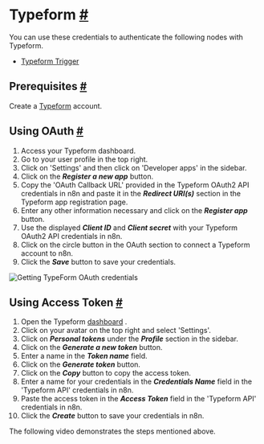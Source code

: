 


 Typeform
 [#](#typeform "Permanent link")
===========================================



 You can use these credentials to authenticate the following nodes with Typeform.
 


* [Typeform Trigger](/integrations/builtin/trigger-nodes/n8n-nodes-base.typeformtrigger/)



 Prerequisites
 [#](#prerequisites "Permanent link")
-----------------------------------------------------



 Create a
 [Typeform](https://typeform.com/) 
 account.
 



 Using OAuth
 [#](#using-oauth "Permanent link")
-------------------------------------------------


1. Access your Typeform dashboard.
2. Go to your user profile in the top right.
3. Click on 'Settings' and then click on 'Developer apps' in the sidebar.
4. Click on the
 ***Register a new app***
 button.
5. Copy the 'OAuth Callback URL' provided in the Typeform OAuth2 API credentials in n8n and paste it in the
 ***Redirect URI(s)***
 section in the Typeform app registration page.
6. Enter any other information necessary and click on the
 ***Register app***
 button.
7. Use the displayed
 ***Client ID***
 and
 ***Client secret***
 with your Typeform OAuth2 API credentials in n8n.
8. Click on the circle button in the OAuth section to connect a Typeform account to n8n.
9. Click the
 ***Save***
 button to save your credentials.



![Getting TypeForm OAuth credentials](https://d33wubrfki0l68.cloudfront.net/f17ac27452cd8f8ca04a10f463b86482fde5b53f/e140b/_images/integrations/builtin/credentials/typeform/using-oauth.gif)




 Using Access Token
 [#](#using-access-token "Permanent link")
---------------------------------------------------------------


1. Open the Typeform
 [dashboard](https://admin.typeform.com) 
 .
2. Click on your avatar on the top right and select 'Settings'.
3. Click on
 ***Personal tokens***
 under the
 ***Profile***
 section in the sidebar.
4. Click on the
 ***Generate a new token***
 button.
5. Enter a name in the
 ***Token name***
 field.
6. Click on the
 ***Generate token***
 button.
7. Click on the
 ***Copy***
 button to copy the access token.
8. Enter a name for your credentials in the
 ***Credentials Name***
 field in the 'Typeform API' credentials in n8n.
9. Paste the access token in the
 ***Access Token***
 field in the 'Typeform API' credentials in n8n.
10. Click the
 ***Create***
 button to save your credentials in n8n.



 The following video demonstrates the steps mentioned above.
 








